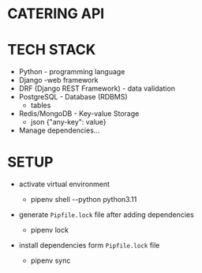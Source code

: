 # CATERING API

# TECH STACK

- Python - programming language
- Django -web framework
- DRF (Django REST Framework) - data validation
- PostgreSQL - Database (RDBMS)
  - tables
- Redis/MongoDB - Key-value Storage
  - json {"any-key": value}
- Manage dependencies...

# SETUP
- activate virtual environment
  - pipenv shell --python python3.11


- generate `Pipfile.lock` file after adding dependencies 
  - pipenv lock
  

- install dependencies form `Pipfile.lock` file
  - pipenv sync